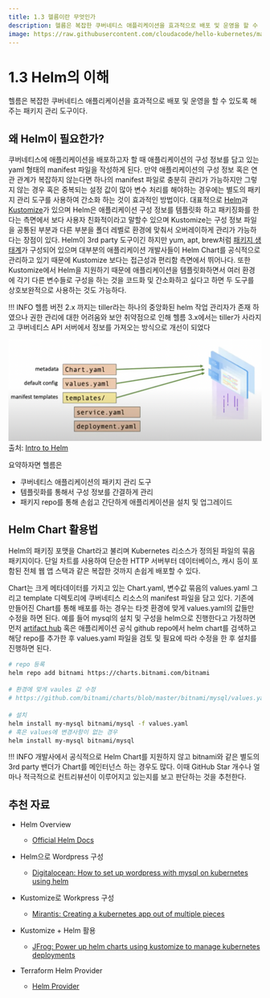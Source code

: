 ```yaml
---
title: 1.3 헬름이란 무엇인가
description: 헬름은 복잡한 쿠버네티스 애플리케이션을 효과적으로 배포 및 운영을 할 수 있도록 해주는 패키지 관리 도구
image: https://raw.githubusercontent.com/cloudacode/hello-kubernetes/main/docs/assets/container-run.png
---
```


# 1.3 Helm의 이해

헬름은 복잡한 쿠버네티스 애플리케이션을 효과적으로 배포 및 운영을 할 수 있도록 해주는 패키지 관리 도구이다.

## 왜 Helm이 필요한가?

쿠버네티스에 애플리케이션을 배포하고자 할 때 애플리케이션의 구성 정보를 담고 있는 yaml 형태의 manifest 파일을 작성하게 된다. 만약 애플리케이션의 구성 정보 혹은 연관 관계가 복잡하지 않는다면 하나의 manifest 파일로 충분히 관리가 가능하지만 그렇지 않는 경우 혹은 중복되는 설정 값이 많아 변수 처리를 해야하는 경우에는 별도의 패키지 관리 도구를 사용하여 간소화 하는 것이 효과적인 방법이다. 대표적으로 [Helm](https://helm.sh/)과 [Kustomize](https://kustomize.io/)가 있으며 Helm은 애플리케이션 구성 정보를 템플릿화 하고 패키징화를 한다는 측면에서 보다 사용자 친화적이라고 말할수 있으며 Kustomize는 구성 정보 파일을 공통된 부분과 다른 부분을 폴더 레벨로 환경에 맞춰서 오버레이하게 관리가 가능하다는 장점이 있다. Helm이 3rd party 도구이긴 하지만 yum, apt, brew처럼 [패키지 생태계](https://artifacthub.io/packages/search?kind=0)가 구성되어 있으며 대부분의 애플리케이션 개발사들이 Helm Chart를 공식적으로 관리하고 있기 때문에 Kustomize 보다는 접근성과 편리함 측면에서 뛰어나다. 또한 Kustomize에서 Helm을 지원하기 때문에 애플리케이션을 템플릿화하면서 여러 환경에 각기 다른 변수들로 구성을 하는 것을 코드화 및 간소화하고 싶다고 하면 두 도구를 상호보완적으로 사용하는 것도 가능하다.

!!! INFO 
    헬름 버전 2.x 까지는 tiller라는 하나의 중앙화된 helm 작업 관리자가 존재 하였으나 권한 관리에 대한 어려움와 보안 취약점으로 인해 헬름 3.x에서는 tiller가 사라지고 쿠버네티스 API 서버에서 정보를 가져오는 방식으로 개선이 되었다 

![helm-chart](assets/helm-chart.png)
출처: [Intro to Helm](https://www.youtube.com/watch?v=Zzwq9FmZdsU)


요약하자면 헬름은

* 쿠버네티스 애플리케이션의 패키지 관리 도구
* 템플릿화를 통해서 구성 정보를 간결하게 관리
* 패키지 repo를 통해 손쉽고 간단하게 애플리케이션을 설치 및 업그레이드 

## Helm Chart 활용법

Helm의 패키징 포맷을 Chart라고 불리며 Kubernetes 리소스가 정의된 파일의 묶음 패키지이다. 단일 차트를 사용하여 단순한 HTTP 서버부터 데이터베이스, 캐시 등이 포함된 전체 웹 앱 스택과 같은 복잡한 것까지 손쉽게 배포할 수 있다. 

Chart는 크게 메타데이터를 가지고 있는 Chart.yaml, 변수값 묶음의 values.yaml 그리고 template 디렉토리에 쿠버네티스 리소스의 manifest 파일을 담고 있다. 기존에 만들어진 Chart를 통해 배포를 하는 경우는 타겟 환경에 맞게 values.yaml의 값들만 수정을 하면 된다. 예를 들어 mysql의 설치 및 구성을 helm으로 진행한다고 가정하면 먼저 [artifact hub](https://artifacthub.io/packages/search?ts_query_web=mysql&sort=relevance&page=1) 혹은 애플리케이션 공식 github repo에서 helm chart를 검색하고 해당 repo를 추가한 후 values.yaml 파일을 검토 및 필요에 따라 수정을 한 후 설치를 진행하면 된다.

```bash
# repo 등록
helm repo add bitnami https://charts.bitnami.com/bitnami

# 환경에 맞게 vaules 값 수정
# https://github.com/bitnami/charts/blob/master/bitnami/mysql/values.yaml

# 설치
helm install my-mysql bitnami/mysql -f values.yaml
# 혹은 values에 변경사항이 없는 경우
helm install my-mysql bitnami/mysql 
```

!!! INFO
    개발사에서 공식적으로 Helm Chart를 지원하지 않고 bitnami와 같은 별도의 3rd party 밴더가 Chart를 메인터넌스 하는 경우도 많다. 이때 GitHub Star 개수나 얼마나 적극적으로 컨트리뷰션이 이루어지고 있는지를 보고 판단하는 것을 추천한다. 


## 추천 자료

* Helm Overview
    * [Official Helm Docs](https://helm.sh/docs/)

* Helm으로 Wordpress 구성
    * [Digitalocean: How to set up wordpress with mysql on kubernetes using helm](https://www.digitalocean.com/community/tutorials/how-to-set-up-wordpress-with-mysql-on-kubernetes-using-helm)

* Kustomize로 Workpress 구성
    * [Mirantis: Creating a kubernetes app out of multiple pieces](https://www.mirantis.com/blog/introduction-to-kustomize-part-1-creating-a-kubernetes-app-out-of-multiple-pieces/)

* Kustomize + Helm 활용
    * [JFrog: Power up helm charts using kustomize to manage kubernetes deployments](https://jfrog.com/blog/power-up-helm-charts-using-kustomize-to-manage-kubernetes-deployments/)

* Terraform Helm Provider
    * [Helm Provider](https://registry.terraform.io/providers/hashicorp/helm/latest/docs)